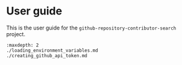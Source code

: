 # User guide

This is the user guide for the `github-repository-contributor-search` project.

```{toctree}
:maxdepth: 2
./loading_environment_variables.md
./creating_github_api_token.md
```
